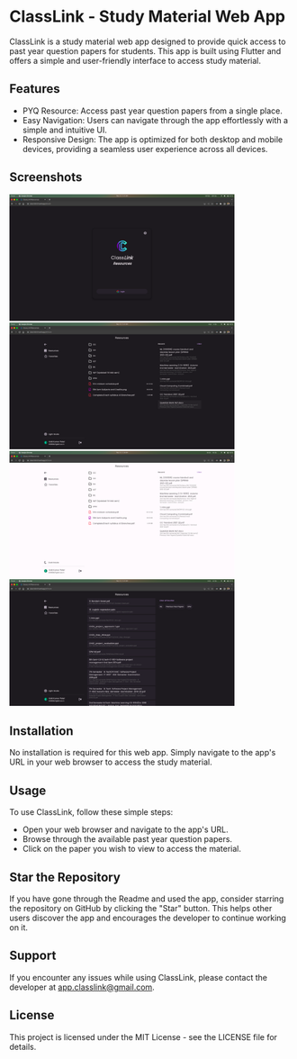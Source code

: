 # ClassLink - Study Material Web App

ClassLink is a study material web app designed to provide quick access to past year question papers for students. This app is built using Flutter and offers a simple and user-friendly interface to access study material.

## Features

- PYQ Resource: Access past year question papers from a single place.
- Easy Navigation: Users can navigate through the app effortlessly with a simple and intuitive UI.
- Responsive Design: The app is optimized for both desktop and mobile devices, providing a seamless user experience across all devices.

## Screenshots

<img src="https://github.com/4-alok/classlink_resources/blob/master/screenshorts/Screenshot%20from%202023-05-18%2011-37-42.png?raw=true" width="400">
<img src="https://github.com/4-alok/classlink_resources/blob/master/screenshorts/Screenshot%20from%202023-05-18%2011-37-24.png?raw=true" width="400">
<img src="https://github.com/4-alok/classlink_resources/blob/master/screenshorts/Screenshot%20from%202023-05-18%2011-38-20.png?raw=true" width="400">
<img src="https://github.com/4-alok/classlink_resources/blob/master/screenshorts/Screenshot%20from%202023-05-18%2011-37-11.png?raw=true" width="400">

## Installation

No installation is required for this web app. Simply navigate to the app's URL in your web browser to access the study material.

## Usage

To use ClassLink, follow these simple steps:

- Open your web browser and navigate to the app's URL.
- Browse through the available past year question papers.
- Click on the paper you wish to view to access the material.

## Star the Repository

If you have gone through the Readme and used the app, consider starring the repository on GitHub by clicking the "Star" button. This helps other users discover the app and encourages the developer to continue working on it.

## Support

If you encounter any issues while using ClassLink, please contact the developer at app.classlink@gmail.com.

## License

This project is licensed under the MIT License - see the LICENSE file for details.
